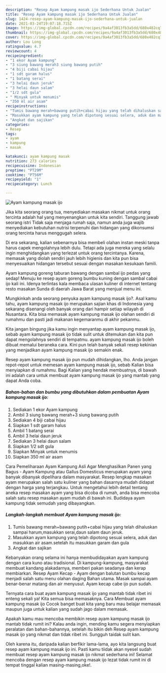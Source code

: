```yaml
---
description: "Resep Ayam kampung masak ijo Sederhana Untuk Jualan"
title: "Resep Ayam kampung masak ijo Sederhana Untuk Jualan"
slug: 1424-resep-ayam-kampung-masak-ijo-sederhana-untuk-jualan
date: 2021-03-24T19:07:18.715Z
image: https://img-global.cpcdn.com/recipes/9a4af3013fb3a5dd/680x482cq70/ayam-kampung-masak-ijo-foto-resep-utama.jpg
thumbnail: https://img-global.cpcdn.com/recipes/9a4af3013fb3a5dd/680x482cq70/ayam-kampung-masak-ijo-foto-resep-utama.jpg
cover: https://img-global.cpcdn.com/recipes/9a4af3013fb3a5dd/680x482cq70/ayam-kampung-masak-ijo-foto-resep-utama.jpg
author: Lou Long
ratingvalue: 4.7
reviewcount: 4
recipeingredient:
- "1 ekor Ayam kampung"
- "3 siung bawang merah3 siung bawang putih"
- "4 biji cabai hijau"
- "1 sdt garam halus"
- "1 batang serai"
- "3 helai daun jeruk"
- "3 helai daun salam"
- "1/2 sdt gula"
- " Minyak untuk menumis"
- "350 ml air asam"
recipeinstructions:
- "Tumis bawang merah+bawang putih+cabai hijau yang telah dihaluskan sampai harum,masukkan serai,daun salam daun jeruk."
- "Masukkan ayam kampung yang telah dipotong sesuai selera, aduk dan masukkan air asam.setelah itu masukkan garam dan gula"
- "Angkat dan sajikan"
categories:
- Resep
tags:
- ayam
- kampung
- masak

katakunci: ayam kampung masak 
nutrition: 273 calories
recipecuisine: Indonesian
preptime: "PT29M"
cooktime: "PT56M"
recipeyield: "1"
recipecategory: Lunch

---
```



![Ayam kampung masak ijo](https://img-global.cpcdn.com/recipes/9a4af3013fb3a5dd/680x482cq70/ayam-kampung-masak-ijo-foto-resep-utama.jpg)

Jika kita seorang orang tua, menyediakan masakan nikmat untuk orang tercinta adalah hal yang menyenangkan untuk kita sendiri. Tanggung jawab seorang istri Tidak saja menjaga rumah saja, namun anda juga wajib menyediakan kebutuhan nutrisi terpenuhi dan hidangan yang dikonsumsi orang tercinta harus menggugah selera.

Di era  sekarang, kalian sebenarnya bisa membeli olahan instan meski tanpa harus capek mengolahnya lebih dulu. Tetapi ada juga mereka yang selalu ingin menghidangkan yang terlezat untuk orang tercintanya. Karena, memasak yang diolah sendiri jauh lebih higienis dan kita pun bisa menyesuaikan hidangan tersebut sesuai dengan masakan kesukaan famili. 

Ayam kampung goreng taburan bawang dengan sambal ijo pedas yang sedap! Menuju ke resep ayam goreng bumbu kuning dengan sambal cabai ijo kali ini. Idenya terlintas kala membaca ulasan kuliner di internet tentang resto masakan Sunda di daerah Jawa Barat yang menjual menu ini.

Mungkinkah anda seorang penyuka ayam kampung masak ijo?. Asal kamu tahu, ayam kampung masak ijo merupakan sajian khas di Indonesia yang sekarang disenangi oleh banyak orang dari hampir setiap wilayah di Nusantara. Kita bisa memasak ayam kampung masak ijo olahan sendiri di rumahmu dan pasti jadi makanan kegemaranmu di akhir pekanmu.

Kita jangan bingung jika kamu ingin menyantap ayam kampung masak ijo, sebab ayam kampung masak ijo tidak sulit untuk ditemukan dan kita pun dapat mengolahnya sendiri di tempatmu. ayam kampung masak ijo boleh dibuat memalui beraneka cara. Kini pun telah banyak sekali resep kekinian yang menjadikan ayam kampung masak ijo semakin enak.

Resep ayam kampung masak ijo pun mudah dihidangkan, lho. Anda jangan repot-repot untuk memesan ayam kampung masak ijo, sebab Kalian bisa menyiapkan di rumahmu. Bagi Kalian yang hendak membuatnya, di bawah ini adalah cara untuk membuat ayam kampung masak ijo yang mantab yang dapat Anda coba.

<!--inarticleads1-->

##### Bahan-bahan dan bumbu yang dibutuhkan dalam pembuatan Ayam kampung masak ijo:

1. Sediakan 1 ekor Ayam kampung
1. Ambil 3 siung bawang merah+3 siung bawang putih
1. Sediakan 4 biji cabai hijau
1. Siapkan 1 sdt garam halus
1. Ambil 1 batang serai
1. Ambil 3 helai daun jeruk
1. Sediakan 3 helai daun salam
1. Siapkan 1/2 sdt gula
1. Siapkan  Minyak untuk menumis
1. Siapkan 350 ml air asam


Cara Pemeliharaan Ayam Kampung Asli Agar Menghasilkan Panen yang Bagus - Ayam Kampung atau Gallus Domesticus merupakan ayam yang banyak dibanyak dipelihara dalam masyarakat. Resep lengkap masakan ayam merupakan salah satu kuliner yang bahan dasarnya mudah didapat dengan harga yang terjangkau. Untuk mengetahui lebih detail tentang aneka resep masakan ayam yang bisa dicoba di rumah, anda bisa mencoba salah satu resep masakan ayam mudah di bawah ini. Budidaya ayam kampung tidak semudah yang dibayangkan. 

<!--inarticleads2-->

##### Langkah-langkah membuat Ayam kampung masak ijo:

1. Tumis bawang merah+bawang putih+cabai hijau yang telah dihaluskan sampai harum,masukkan serai,daun salam daun jeruk.
1. Masukkan ayam kampung yang telah dipotong sesuai selera, aduk dan masukkan air asam.setelah itu masukkan garam dan gula
1. Angkat dan sajikan


Kebanyakan orang selama ini hanya membudidayakan ayam kampung dengan cara kuno atau tradisional. Di kampung-kampung, masyarakat membuat kandang alakadarnya, memberi pakan seadanya dan kerap membiarkan. Resep Ayam Kecap - Ayam dengan balutan bumbu kecap menjadi salah satu menu olahan daging Bahan utama. Masak sampai ayam benar-benar matang dan air menyusut. Ayam kecap cabe ijo pun sudah. 

Ternyata cara buat ayam kampung masak ijo yang mantab tidak ribet ini enteng sekali ya! Kita semua bisa memasaknya. Cara Membuat ayam kampung masak ijo Cocok banget buat kita yang baru mau belajar memasak maupun juga untuk kalian yang sudah jago dalam memasak.

Apakah kamu mau mencoba membikin resep ayam kampung masak ijo mantab tidak rumit ini? Kalau anda ingin, mending kamu segera menyiapkan peralatan dan bahan-bahannya, setelah itu bikin deh Resep ayam kampung masak ijo yang nikmat dan tidak ribet ini. Sungguh taidak sulit kan. 

Oleh karena itu, daripada kalian berfikir lama-lama, ayo kita langsung buat resep ayam kampung masak ijo ini. Pasti kamu tiidak akan nyesel sudah membuat resep ayam kampung masak ijo nikmat sederhana ini! Selamat mencoba dengan resep ayam kampung masak ijo lezat tidak rumit ini di tempat tinggal kalian masing-masing,oke!.

